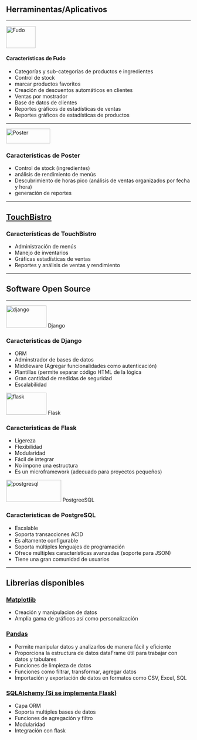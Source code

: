 ## Herraminentas/Aplicativos
 - - -
[<image src="https://fu.do/assets/img/fudo_logo_color-15654b45.svg" alt="Fudo" width = '80' height = '60'>](https://fu.do/es-co/funcionalidades/)
#### Características de Fudo
  - Categorías y sub-categorías de productos e ingredientes
  - Control de stock
  - marcar productos favoritos
  - Creación de descuentos automáticos en clientes
  - Ventas por mostrador
  - Base de datos de clientes
  - Reportes gráficos de estadísticas de ventas
  - Reportes gráficos de estadísticas de productos
 - - -
[<image src="https://joinposter.mx/i/site/poster-logo@2x.png" alt="Poster" width = '120' height = '40'>](https://joinposter.mx/)
### Características de Poster
  - Control de stock (ingredientes)
  - análisis de rendimiento de menús
  - Descubrimiento de horas pico (análisis de ventas organizados por fecha y hora)
  - generación de reportes
- - -
## [TouchBistro](https://www.touchbistro.com/)
### Características de TouchBistro
  - Administración de menús
  - Manejo de inventarios
  - Gráficas estadísticas de ventas
  - Reportes y análisis de ventas y rendimiento
---
## Software Open Source 
---
[<image src="https://cdn.hashnode.com/res/hashnode/image/upload/v1636780056963/dmjGacgxw.png" alt="django" width='110' height='60'>](https://www.djangoproject.com/) Django
### Caracteristicas de Django
  - ORM
  - Adminstrador de bases de datos
  - Middleware (Agregar funcionalidades como autenticación)
  - Plantillas (permite separar código HTML de la lógica
  - Gran cantidad de medidas de seguridad
  - Escalabilidad

[<image src="https://blog.tiraquelibras.com/wp-content/uploads/2019/08/Flask.png" alt="flask" width="110" height="60">](https://flask.palletsprojects.com/en/2.2.x/) Flask
### Caracteristicas de Flask
  - Ligereza
  - Flexibilidad
  - Modularidad
  - Fácil de integrar
  - No impone una estructura
  - Es un microframework (adecuado para proyectos pequeños)

[<image src="https://blog.desdelinux.net/wp-content/uploads/2022/04/postgresql.png" alt="postgresql" width="150" height="60">](https://www.postgresql.org/) PostgreeSQL
### Caracteristicas de PostgreSQL
  - Escalable
  - Soporta transacciones ACID
  - Es altamente configurable
  - Soporta múltiples lenguajes de programación
  - Ofrece múltiples características avanzadas (soporte para JSON)
  - Tiene una gran comunidad de usuarios

---

## Librerias disponibles
### [Matplotlib](https://matplotlib.org/)
   - Creación y manipulacion de datos
   - Amplia gama de gráficos así como personalización
### [Pandas](https://pandas.pydata.org/)
   - Permite manipular datos y analizarlos de manera fácil y eficiente
   - Proporciona la estructura de datos dataFrame útil para trabajar con datos y tabulares
   - Funciones de limpieza de datos
   - Funciones como filtrar, transformar, agregar datos
   - Importación y exportación de datos en formatos como CSV, Excel, SQL
### [SQLAlchemy (Si se implementa Flask)](https://www.sqlalchemy.org/)
   - Capa ORM
   - Soporta multiples bases de datos
   - Funciones de agregación y filtro
   - Modularidad
   - Integración con flask
